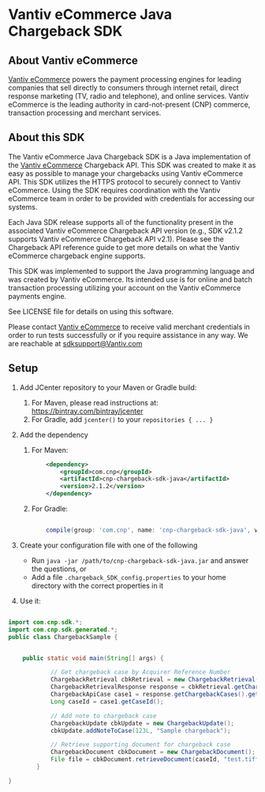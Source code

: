 Vantiv eCommerce Java Chargeback SDK
=====================

About Vantiv eCommerce
------------
[Vantiv eCommerce](https://developer.vantiv.com/community/ecommerce) powers the payment processing engines for leading companies that sell directly to consumers through  internet retail, direct response marketing (TV, radio and telephone), and online services. Vantiv eCommerce is the leading authority in card-not-present (CNP) commerce, transaction processing and merchant services.


About this SDK
--------------
The Vantiv eCommerce Java Chargeback SDK is a Java implementation of the [Vantiv eCommerce](https://developer.vantiv.com/community/ecommerce) Chargeback API. This SDK was created to make it as easy as possible to manage your chargebacks using Vantiv eCommerce API. This SDK utilizes the HTTPS protocol to securely connect to Vantiv eCommerce. Using the SDK requires coordination with the Vantiv eCommerce team in order to be provided with credentials for accessing our systems.

Each Java SDK release supports all of the functionality present in the associated Vantiv eCommerce Chargeback API version (e.g., SDK v2.1.2 supports Vantiv eCommerce Chargeback API v2.1). Please see the Chargeback API reference guide to get more details on what the Vantiv eCommerce chargeback engine supports.

This SDK was implemented to support the Java programming language and was created by Vantiv eCommerce. Its intended use is for online and batch transaction processing utilizing your account on the Vantiv eCommerce payments engine.

See LICENSE file for details on using this software.

Please contact [Vantiv eCommerce](https://developer.vantiv.com/community/ecommerce) to receive valid merchant credentials in order to run tests successfully or if you require assistance in any way.  We are reachable at sdksupport@Vantiv.com

Setup
-----

1. Add JCenter repository to your Maven or Gradle build:
	1. For Maven, please read instructions at: https://bintray.com/bintray/jcenter
	2. For Gradle, add `jcenter()` to your `repositories { ... }`
2. Add the dependency
    1. For Maven:
        ```xml
            <dependency>
                <groupId>com.cnp</groupId>
                <artifactId>cnp-chargeback-sdk-java</artifactId>
                <version>2.1.2</version>
            </dependency>
        ```

    2. For Gradle:
        ```groovy

            compile(group: 'com.cnp', name: 'cnp-chargeback-sdk-java', version: '2.1.2')

        ```
        
3. Create your configuration file with one of the following
    * Run `java -jar /path/to/cnp-chargeback-sdk-java.jar` and answer the questions, or
    * Add a file `.chargeback_SDK_config.properties` to your home directory with the correct properties in it
4. Use it:

```java

import com.cnp.sdk.*;
import com.cnp.sdk.generated.*;
public class ChargebackSample {


	public static void main(String[] args) {

        	// Get chargeback case by Acquirer Reference Number
        	ChargebackRetrieval cbkRetrieval = new ChargebackRetrieval();
        	ChargebackRetrievalResponse response = cbkRetrieval.getChargebacksByARN("000000000");
        	ChargebackApiCase case1 = response.getChargebackCases().get(0);
        	Long caseId = case1.getCaseId();

        	// Add note to chargeback case
        	ChargebackUpdate cbkUpdate = new ChargebackUpdate();
        	cbkUpdate.addNoteToCase(123L, "Sample chargeback");

        	// Retrieve supporting document for chargeback case
        	ChargebackDocument cbkDocument = new ChargebackDocument();
        	File file = cbkDocument.retrieveDocument(caseId, "test.tiff", "documents/test.tiff");
    	}

}
```

